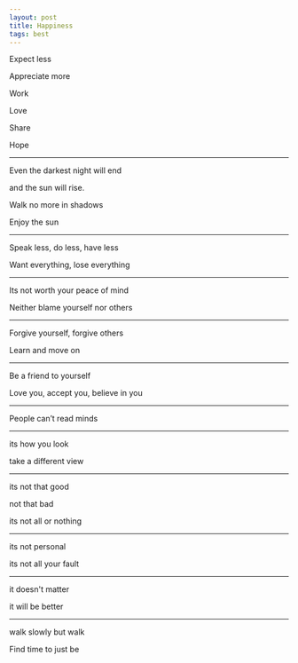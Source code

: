 ```yaml
---
layout: post
title: Happiness  
tags: best
---
```




Expect less 

Appreciate more 

Work 

Love 

Share 

Hope 


---

Even the darkest night will end 

and the sun will rise.

Walk no more in shadows 

Enjoy the sun 

---

Speak less, do less, have less 

Want everything, lose everything 

---

Its not worth your peace of mind 

Neither blame yourself nor others

---

Forgive yourself, forgive others 

Learn and move on 

---

Be a friend to yourself

Love you, accept you, believe in you 

---

People can’t read minds

---

its how you look  

take a different view 

---

its not that good 

not that bad 

its not all or nothing 

---

its not personal 

its not all your fault 

---

it doesn't matter 

it will be better 

---

walk slowly but walk 

Find time to just be 



 